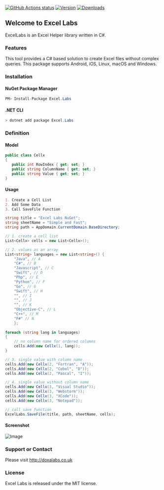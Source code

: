 
<a href="https://github.com/doxa-labs/ExcelLabs/actions"><img alt="GitHub Actions status" src="https://github.com/doxa-labs/ExcelLabs/workflows/CI/badge.svg"></a>
[![Version](https://img.shields.io/nuget/v/Excel.Labs.svg?style=flat-square)](https://www.nuget.org/packages/Excel.Labs)
[![Downloads](https://img.shields.io/nuget/dt/Excel.Labs.svg?style=flat-square)](https://www.nuget.org/packages/Excel.Labs)

## Welcome to Excel Labs

ExcelLabs is an Excel Helper library written in C#. 

### Features

This tool provides a C# based solution to create Excel files without complex queries. This package supports Android, iOS, Linux, macOS and Windows.

### Installation

#### NuGet Package Manager
```C#
PM> Install-Package Excel.Labs
```

#### .NET CLI
```C#
> dotnet add package Excel.Labs
```

### Definition

#### Model
```C#
public class Cellx
{
   public int RowIndex { get; set; }
   public string ColumnName { get; set; }
   public string Value { get; set; }
}
```

#### Usage
```markdown
1. Create a Cell List
2. Add Some Data
3. Call SaveFile Function
```

```C#
string title = "Excel Labs NuGet";
string sheetName = "Simple and Fast";
string path = AppDomain.CurrentDomain.BaseDirectory;

// 1. create a cell list
List<Cellx> cells = new List<Cellx>();

// 2. values as an array
List<string> languages = new List<string>() {
    "Java", // A
    "C#", // B
    "Javascript", // C
    "Swift", // D
    "Php", // E
    "Python", // F
    "Go", // G
    "Swift", // H
    "", // I
    "", // J
    "", // K
    "Objective-C", // L
    "C++", // M
    "F#" // N
    };
    
foreach (string lang in languages)
{
    // no column name for ordered columns
    cells.Add(new Cellx(1, lang));
}

// 3. single value with column name
cells.Add(new Cellx(2, "Fortran", "A"));
cells.Add(new Cellx(2, "Cobol", "D"));
cells.Add(new Cellx(2, "Pascal", "I"));

// 4. single value without column name
cells.Add(new Cellx(3, "Visual Studio"));
cells.Add(new Cellx(3, "Webstorm"));
cells.Add(new Cellx(3, "XCode"));
cells.Add(new Cellx(3, "Notepad"));

// call save function
ExcelLabs.SaveFile(title, path, sheetName, cells);
```

#### Screenshot
![Image](http://fatihyildizhan.com/others/excel-labsl-output.jpg)

### Support or Contact

Please visit http://doxalabs.co.uk

### License

Excel Labs is released under the MIT license.
